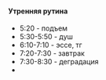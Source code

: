 #### Утренняя рутина 
- 5:20 - подъем
- 5:30-5:50 - душ
- 6:10-7:10 - эссе, тг
- 7:20-7:30 - завтрак
- 7:30-8:30 - деградация
- 